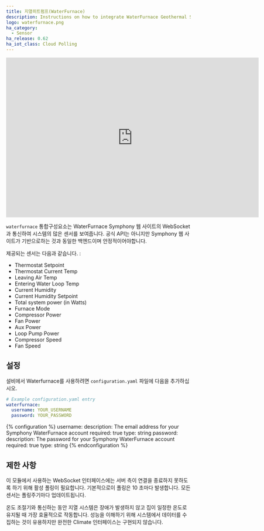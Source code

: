 ```yaml
---
title: 지열히트펌프(WaterFurnace)
description: Instructions on how to integrate WaterFurnace Geothermal System into Home Assistant.
logo: waterfurnace.png
ha_category:
  - Sensor
ha_release: 0.62
ha_iot_class: Cloud Polling
---
```


<div class='videoWrapper'>
<iframe width="690" height="437" src="https://www.youtube.com/embed/sbiq_yd-znM" frameborder="0" allow="accelerometer; autoplay; encrypted-media; gyroscope; picture-in-picture" allowfullscreen></iframe>
</div>

`waterfurnace` 통합구성요소는 WaterFurnace Symphony 웹 사이트의 WebSocket과 통신하여 시스템의 많은 센서를 보여줍니다. 공식 API는 아니지만 Symphony 웹 사이트가 기반으로하는 것과 동일한 백엔드이며 안정적이어야합니다.

제공되는 센서는 다음과 같습니다. :

- Thermostat Setpoint
- Thermostat Current Temp
- Leaving Air Temp
- Entering Water Loop Temp
- Current Humidity
- Current Humidity Setpoint
- Total system power (in Watts)
- Furnace Mode
- Compressor Power
- Fan Power
- Aux Power
- Loop Pump Power
- Compressor Speed
- Fan Speed

## 설정

설비에서 Waterfurnace를 사용하려면 `configuration.yaml` 파일에 다음을 추가하십시오.

```yaml
# Example configuration.yaml entry
waterfurnace:
  username: YOUR_USERNAME
  password: YOUR_PASSWORD
```

{% configuration %}
username:
  description: The email address for your Symphony WaterFurnace account
  required: true
  type: string
password:
  description: The password for your Symphony WaterFurnace account
  required: true
  type: string
{% endconfiguration %}

## 제한 사항

이 모듈에서 사용하는 WebSocket 인터페이스에는 서버 측이 연결을 종료하지 못하도록 하기 위해 활성 폴링이 필요합니다. 기본적으로이 폴링은 10 초마다 발생합니다. 모든 센서는 폴링주기마다 업데이트됩니다.

온도 조절기와 통신하는 동안 지열 시스템은 장애가 발생하지 않고 집이 일정한 온도로 유지될 때 가장 효율적으로 작동합니다. 성능을 이해하기 위해 시스템에서 데이터를 수집하는 것이 유용하지만 완전한 Climate 인터페이스는 구현되지 않습니다.